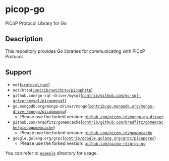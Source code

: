 # picop-go
PiCoP Protocol Library for Go

## Description
This repository provides Go libraries for communicating with PiCoP Protocol.

## Support
- `net`([`protocol/net`](./protocol/net`))
- `net/http`([`contrib/net/http/picophttp`](./contrib/net/http/picophttp))
- `github.com/go-sql-driver/mysql`([`contrib/github.com/go-sql-griver/mysql/picopmysql`](./contrib/github.com/go-sql-driver/mysql/picopmysql))
- `go.mongodb.org/mongo-driver/mongo`([`contrib/go.mongodb.org/mongo-driver/mongo/picopmongo`](./contrib/go.mongodb.org/mongo-driver/mongo/picopmongo))
  - Please use the forked version: [`github.com/picop-rd/mongo-go-driver`](https://github.com/picop-rd/mongo-go-driver)
- `github.com/bradfitz/gomemcache`([`contrib/github.com/bradfitz/gomemcache/picopgomemcache`](./contrib/github.com/bradfitz/gomemcache/picopgomemcache))
  - Please use the forked version: [`github.com/picop-rd/gomemcache`](https://github.com/picop-rd/gomemcache)
- `google.golang.org/grpc`([`contrib/google.golang.org/grpc/picopgrpc`](./contrib/google.golang.org/grpc/picopgrpc))
  - Please use the forked version: [`github.com/picop-rd/grpc-go`](https://github.com/picop-rd/grpc-go)

You can refer to [`example`](./example) directory for usage.
